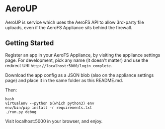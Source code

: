 # AeroUP

AeroUP is service which uses the AeroFS API to allow 3rd-party file uploads,
even if the AeroFS Appliance sits behind the firewall.

## Getting Started

Register an app in your AeroFS Appliance, by visiting the appliance settings
page. For development, pick any name (it doesn't matter) and use the redirect
URI `http://localhost:5000/login_complete`.

Download the app config as a JSON blob (also on the appliance settings page)
and place it in the same folder as this README.md.

Then:

```
bash
virtualenv --python $(which python3) env
env/bin/pip install -r requirements.txt
./run.py debug
```

Visit localhost:5000 in your browser, and enjoy.
